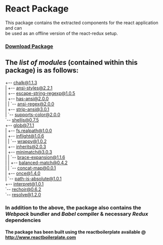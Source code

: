 # React Package 

This package contains the extracted components for the react application and can  
be used as an offline version of the react-redux setup.

### [Download Package](https://github.com/kcak11/ContentRepos/raw/gh-pages/packages/ReactReduxApp_pkg.zip)

## **The _list of modules_ (contained within this package) is as follows:**

+-- chalk@1.1.3  
| +-- ansi-styles@2.2.1  
| +-- escape-string-regexp@1.0.5  
| +-- has-ansi@2.0.0  
| | \`-- ansi-regex@2.0.0  
| +-- strip-ansi@3.0.1  
| \`-- supports-color@2.0.0  
\`-- shelljs@0.7.5  
  +-- glob@7.1.1  
  | +-- fs.realpath@1.0.0  
  | +-- inflight@1.0.6  
  | | \`-- wrappy@1.0.2  
  | +-- inherits@2.0.3  
  | +-- minimatch@3.0.3  
  | | \`-- brace-expansion@1.1.6  
  | |   +-- balanced-match@0.4.2  
  | |   \`-- concat-map@0.0.1  
  | +-- once@1.4.0  
  | \`-- path-is-absolute@1.0.1  
  +-- interpret@1.0.1  
  \`-- rechoir@0.6.2  
    \`-- resolve@1.2.0  
    
### In addition to the above, the package also contains the **_Webpack_** bundler and **_Babel_** compiler & necessary **_Redux_** dependencies

#### The package has been built using the reactboilerplate available @ http://www.reactboilerplate.com
